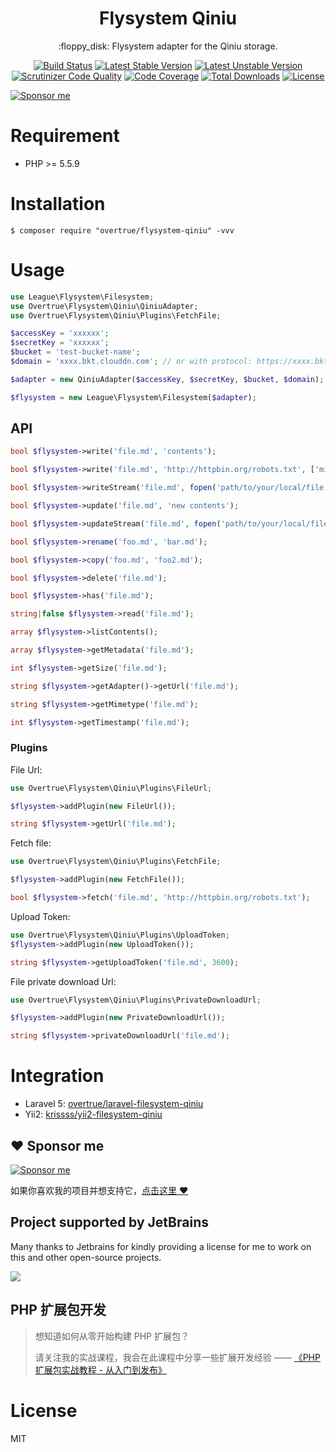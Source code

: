 <h1 align="center">Flysystem Qiniu</h1>

<p align="center">:floppy_disk: Flysystem adapter for the Qiniu storage.</p>

<p align="center">
<a href="https://travis-ci.org/overtrue/flysystem-qiniu"><img src="https://travis-ci.org/overtrue/flysystem-qiniu.svg?branch=master" alt="Build Status"></a>
<a href="https://packagist.org/packages/overtrue/flysystem-qiniu"><img src="https://poser.pugx.org/overtrue/flysystem-qiniu/v/stable.svg" alt="Latest Stable Version"></a>
<a href="https://packagist.org/packages/overtrue/flysystem-qiniu"><img src="https://poser.pugx.org/overtrue/flysystem-qiniu/v/unstable.svg" alt="Latest Unstable Version"></a>
<a href="https://scrutinizer-ci.com/g/overtrue/flysystem-qiniu/?branch=master"><img src="https://scrutinizer-ci.com/g/overtrue/flysystem-qiniu/badges/quality-score.png?b=master" alt="Scrutinizer Code Quality"></a>
<a href="https://scrutinizer-ci.com/g/overtrue/flysystem-qiniu/?branch=master"><img src="https://scrutinizer-ci.com/g/overtrue/flysystem-qiniu/badges/coverage.png?b=master" alt="Code Coverage"></a>
<a href="https://packagist.org/packages/overtrue/flysystem-qiniu"><img src="https://poser.pugx.org/overtrue/flysystem-qiniu/downloads" alt="Total Downloads"></a>
<a href="https://packagist.org/packages/overtrue/flysystem-qiniu"><img src="https://poser.pugx.org/overtrue/flysystem-qiniu/license" alt="License"></a>
</p>

[![Sponsor me](https://github.com/overtrue/overtrue/blob/master/sponsor-me-button-s.svg?raw=true)](https://github.com/sponsors/overtrue)

# Requirement

- PHP >= 5.5.9

# Installation

```shell
$ composer require "overtrue/flysystem-qiniu" -vvv
```

# Usage

```php
use League\Flysystem\Filesystem;
use Overtrue\Flysystem\Qiniu\QiniuAdapter;
use Overtrue\Flysystem\Qiniu\Plugins\FetchFile;

$accessKey = 'xxxxxx';
$secretKey = 'xxxxxx';
$bucket = 'test-bucket-name';
$domain = 'xxxx.bkt.clouddn.com'; // or with protocol: https://xxxx.bkt.clouddn.com

$adapter = new QiniuAdapter($accessKey, $secretKey, $bucket, $domain);

$flysystem = new League\Flysystem\Filesystem($adapter);

```

## API

```php
bool $flysystem->write('file.md', 'contents');

bool $flysystem->write('file.md', 'http://httpbin.org/robots.txt', ['mime' => 'application/redirect302']);

bool $flysystem->writeStream('file.md', fopen('path/to/your/local/file.jpg', 'r'));

bool $flysystem->update('file.md', 'new contents');

bool $flysystem->updateStream('file.md', fopen('path/to/your/local/file.jpg', 'r'));

bool $flysystem->rename('foo.md', 'bar.md');

bool $flysystem->copy('foo.md', 'foo2.md');

bool $flysystem->delete('file.md');

bool $flysystem->has('file.md');

string|false $flysystem->read('file.md');

array $flysystem->listContents();

array $flysystem->getMetadata('file.md');

int $flysystem->getSize('file.md');

string $flysystem->getAdapter()->getUrl('file.md'); 

string $flysystem->getMimetype('file.md');

int $flysystem->getTimestamp('file.md');

```

### Plugins

File Url: 

```php
use Overtrue\Flysystem\Qiniu\Plugins\FileUrl;

$flysystem->addPlugin(new FileUrl());

string $flysystem->getUrl('file.md');
```

Fetch file:

```php
use Overtrue\Flysystem\Qiniu\Plugins\FetchFile;

$flysystem->addPlugin(new FetchFile());

bool $flysystem->fetch('file.md', 'http://httpbin.org/robots.txt');
```

Upload Token:

```php
use Overtrue\Flysystem\Qiniu\Plugins\UploadToken;
$flysystem->addPlugin(new UploadToken());

string $flysystem->getUploadToken('file.md', 3600);
```



File private download Url: 

```php
use Overtrue\Flysystem\Qiniu\Plugins\PrivateDownloadUrl;

$flysystem->addPlugin(new PrivateDownloadUrl());

string $flysystem->privateDownloadUrl('file.md');
```

# Integration

- Laravel 5: [overtrue/laravel-filesystem-qiniu](https://github.com/overtrue/laravel-filesystem-qiniu)
- Yii2: [krissss/yii2-filesystem-qiniu](https://github.com/krissss/yii2-filesystem-qiniu)

## :heart: Sponsor me 

[![Sponsor me](https://github.com/overtrue/overtrue/blob/master/sponsor-me.svg?raw=true)](https://github.com/sponsors/overtrue)

如果你喜欢我的项目并想支持它，[点击这里 :heart:](https://github.com/sponsors/overtrue)


## Project supported by JetBrains

Many thanks to Jetbrains for kindly providing a license for me to work on this and other open-source projects.

[![](https://resources.jetbrains.com/storage/products/company/brand/logos/jb_beam.svg)](https://www.jetbrains.com/?from=https://github.com/overtrue)

## PHP 扩展包开发

> 想知道如何从零开始构建 PHP 扩展包？
>
> 请关注我的实战课程，我会在此课程中分享一些扩展开发经验 —— [《PHP 扩展包实战教程 - 从入门到发布》](https://learnku.com/courses/creating-package)

# License

MIT
